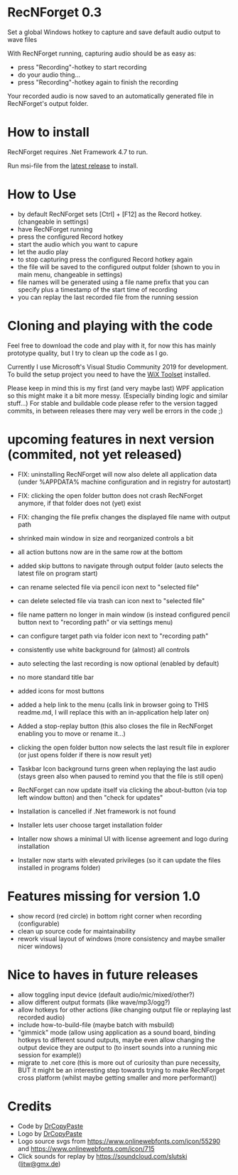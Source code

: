 # RecNForget 0.3
Set a global Windows hotkey to capture and save default audio output to wave files

With RecNForget running, capturing audio should be as easy as:
- press "Recording"-hotkey to start recording
- do your audio thing...
- press "Recording"-hotkey again to finish the recording

Your recorded audio is now saved to an automatically generated file in RecNForget's output folder.

# How to install
RecNForget requires .Net Framework 4.7 to run.

Run msi-file from the [latest release](https://github.com/DrCopyPaste/RecNForget/releases/latest) to install.

# How to Use
- by default RecNForget sets [Ctrl] + [F12] as the Record hotkey. (changeable in settings)
- have RecNForget running
- press the configured Record hotkey
- start the audio which you want to capure
- let the audio play
- to stop capturing press the configured Record hotkey again
- the file will be saved to the configured output folder (shown to you in main menu, changeable in settings)
- file names will be generated using a file name prefix that you can specify plus a timestamp of the start time of recording
- you can replay the last recorded file from the running session

# Cloning and playing with the code
Feel free to download the code and play with it, for now this has mainly prototype quality, but I try to clean up the code as I go.

Currently I use Microsoft's Visual Studio Community 2019 for development.
To build the setup project you need to have the [WiX Toolset](https://wixtoolset.org/releases/v3.11.2/stable) installed.

Please keep in mind this is my first (and very maybe last) WPF application so this might make it a bit more messy. (Especially binding logic and similar stuff...)
For stable and buildable code please refer to the version tagged commits, in between releases there may very well be errors in the code ;)

# upcoming features in next version (commited, not yet released)
- FIX: uninstalling RecNForget will now also delete all application data (under %APPDATA% machine configuration and in registry for autostart)
- FIX: clicking the open folder button does not crash RecNForget anymore, if that folder does not (yet) exist
- FIX: changing the file prefix changes the displayed file name with output path

- shrinked main window in size and reorganized controls a bit
- all action buttons now are in the same row at the bottom
- added skip buttons to navigate through output folder (auto selects the latest file on program start)
- can rename selected file via pencil icon next to "selected file"
- can delete selected file via trash can icon next to "selected file"
- file name pattern no longer in main window (is instead configured pencil button next to "recording path" or via settings menu)
- can configure target path via folder icon next to "recording path"
- consistently use white background for (almost) all controls
- auto selecting the last recording is now optional (enabled by default)
- no more standard title bar
- added icons for most buttons
- added a help link to the menu (calls link in browser going to THIS readme.md, I will replace this with an in-application help later on)
- Added a stop-replay button (this also closes the file in RecNForget enabling you to move or rename it...)
- clicking the open folder button now selects the last result file in explorer (or just opens folder if there is now result yet)
- Taskbar Icon background turns green when replaying the last audio (stays green also when paused to remind you that the file is still open)
- RecNForget can now update itself via clicking the about-button (via top left window button) and then "check for updates"
- Installation is cancelled if .Net framework is not found
- Installer lets user choose target installation folder
- Intaller now shows a minimal UI with license agreement and logo during installation
- Installer now starts with elevated privileges (so it can update the files installed in programs folder)

# Features missing for version 1.0
- show record (red circle) in bottom right corner when recording (configurable)
- clean up source code for maintainability
- rework visual layout of windows (more consistency and maybe smaller nicer windows)

# Nice to haves in future releases
- allow toggling input device (default audio/mic/mixed/other?)
- allow different output formats (like wave/mp3/ogg?)
- allow hotkeys for other actions (like changing output file or replaying last recorded audio)
- include how-to-build-file (maybe batch with msbuild)
- "gimmick" mode (allow using application as a sound board, binding hotkeys to different sound outputs, maybe even allow changing the output device they are output to (to insert sounds into a running mic session for example))
- migrate to .net core (this is more out of curiosity than pure necessity, BUT it might be an interesting step towards trying to make RecNForget cross platform (whilst maybe getting smaller and more performant))

# Credits
- Code by [DrCopyPaste](https://github.com/DrCopyPaste)
- Logo by [DrCopyPaste](https://github.com/DrCopyPaste)
- Logo source svgs from https://www.onlinewebfonts.com/icon/55290 and https://www.onlinewebfonts.com/icon/715
- Click sounds for replay by https://soundcloud.com/slutski (litw@gmx.de)